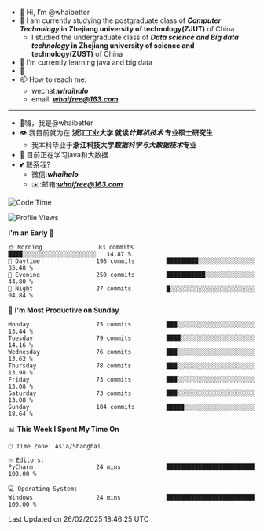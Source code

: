 - 👋 Hi, I’m @whaibetter
- 👀 I am currently studying the postgraduate class of ***Computer Technology* in Zhejiang university of technology(ZJUT)** of China
  -  I studied the undergraduate class of ***Data science and Big data technology* in Zhejiang university of science and technology(ZUST)** of China
- 🌱 I’m currently learning java and big data
- 💞️ 
- 📫 How to reach me: 
  - wechat:***whaihalo***
  - email: ***whaifree@163.com***
 ------------------------
- 👋嗨，我是@whaibetter
- 👁 我目前就为在 **浙江工业大学 就读*计算机技术* 专业硕士研究生**
  - 我本科毕业于**浙江科技大学*数据科学与大数据技术*专业**
- 🌴 目前正在学习java和大数据
- 💕 联系我?
  - 微信:***whaihalo***
  - ✉️:邮箱:***whaifree@163.com***

<!--START_SECTION:waka-->
![Code Time](http://img.shields.io/badge/Code%20Time-666%20hrs%2026%20mins-blue)

![Profile Views](http://img.shields.io/badge/Profile%20Views-1-blue)

**I'm an Early 🐤** 

```text
🌞 Morning                83 commits          ████░░░░░░░░░░░░░░░░░░░░░   14.87 % 
🌆 Daytime                198 commits         █████████░░░░░░░░░░░░░░░░   35.48 % 
🌃 Evening                250 commits         ███████████░░░░░░░░░░░░░░   44.80 % 
🌙 Night                  27 commits          █░░░░░░░░░░░░░░░░░░░░░░░░   04.84 % 
```
📅 **I'm Most Productive on Sunday** 

```text
Monday                   75 commits          ███░░░░░░░░░░░░░░░░░░░░░░   13.44 % 
Tuesday                  79 commits          ████░░░░░░░░░░░░░░░░░░░░░   14.16 % 
Wednesday                76 commits          ███░░░░░░░░░░░░░░░░░░░░░░   13.62 % 
Thursday                 78 commits          ███░░░░░░░░░░░░░░░░░░░░░░   13.98 % 
Friday                   73 commits          ███░░░░░░░░░░░░░░░░░░░░░░   13.08 % 
Saturday                 73 commits          ███░░░░░░░░░░░░░░░░░░░░░░   13.08 % 
Sunday                   104 commits         █████░░░░░░░░░░░░░░░░░░░░   18.64 % 
```


📊 **This Week I Spent My Time On** 

```text
🕑︎ Time Zone: Asia/Shanghai

🔥 Editors: 
PyCharm                  24 mins             █████████████████████████   100.00 % 

💻 Operating System: 
Windows                  24 mins             █████████████████████████   100.00 % 
```


 Last Updated on 26/02/2025 18:46:25 UTC
<!--END_SECTION:waka-->
